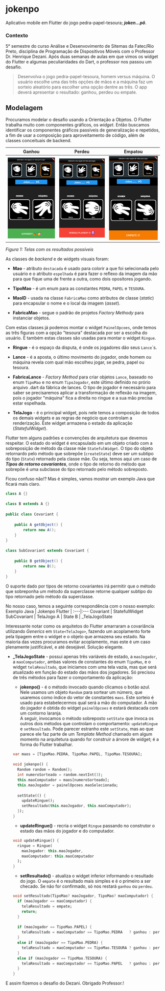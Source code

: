 # jokenpo

Aplicativo mobile em Flutter do jogo pedra-papel-tesoura; ***joken...pô***.

### Contexto

5° semestre do curso Análise e Desenvovimento de Sitemas da Fatec/Rio Preto, disciplina de Programação de Dispositivos Móveis com o Professor Dr. Henrique Dezani. Após duas semanas de aulas em que vimos os widget do Flutter e algumas peculiaridades do Dart, o professor nos passou um desafio. 

> Desenvolva o jogo pedra-papel-tesoura, homem versus máquina. O usuário escolhe uma das três opções de mãos e a máquina faz um sorteio aleatório para escolher uma opção dentre as três. O app deverá apresentar o resultado: ganhou, perdeu ou empate.

## Modelagem

 Procuramos modelar o desafio usando a Orientação a Objetos. O Flutter trabalha muito com componentes gráficos, os _widget_. Então buscamos identificar os componentes gráficos passíveis de generalização e repetidos, a fim de usar a composição para aproveitamento de código, além de classes conceituais de backend.

 Ganhou  |  Perdeu | Empatou
:----------:|:----------:|:----------:
![Ganhou](images/ganhou.png)  |  ![Pedeu](images/perdeu.png)|  ![Empatou](images/empate.png)

_Figura 1: Telas com os resultados possíveis_

 As classes de *backend* e de widgets visuais foram:

- **Mao** - atributo `destacada` é usado para colorir a que foi selecionada pelo usuário e o atributo `espelhada` é para fazer o reflexo da imagem da mão para que fique uma de frente a outra, como dois opositores jogando.

- **TipoMao** - é um enum para as constantes `PEDRA`, `PAPEL` e `TESOURA`.

- **MaoID** - usada na classe `FabricaMao` como atributos de classe (*static*) para encapsular o nome e o local da imagem (*asset*).

- **FabricaMao** - segue o padrão de projetos *Factory Methody* para instanciar objetos.

Com estas classes já podemos montar o widget `PainelOpcoes`, onde temos as três figuras com a opção "tesoura" destacada por ser a escolha do usuário. E também estas classes são usadas para montar o widget `Ringue`.

- **Ringue** - é o espaço da disputa, é onde os jogadores dão seus `Lance`\`s.

- **Lance** - é a aposta, o último movimento do jogador, onde homem ou máquina revela com qual mão escolheu jogar, se pedra, papel ou tesoura. 

- **FabricaLance** - *Factory Method* para criar objetos `Lance`, baseado no enum `TipoMao` e no enum `TipoJogador`, este último definido no prório arquivo .dart da fábrica de lances. O tipo de jogador é necessário para saber se precisaremos aplicar a transformação de reflexão na imagem, pois o jogador "máquina" fica a direita no ringue e a sua mão precisa estar espelhada.

- **TelaJogo** - é o principal widget, pois nele temos a composição de todos os demais widgets e as regras de negócio que controlam a renderização. Este widget armazena o estado da aplicação (*StatefulWidget*). 

Flutter tem alguns padrões e convenções de arquitetura que devemos respeitar. O estado do widget é encapsulado em um objeto criado com a sobreposição de método da classe mãe `StatefulWidget`. O tipo do objeto retornardo pelo método que sobrepôe (`createState`) deve ser um subtipo do tipo (`State`) retornado pela classe mãe. Ou seja, temos aqui um caso de ***Tipos de retorno covariantes***, onde o tipo de retorno do método que sobrepõe é uma subclasse do tipo retornado pelo método sobreposto.

Ficou confuso não!? Mas é simples, vamos mostrar um exemplo Java que ficará mais claro.

```java
class A {}

class B extends A {}

public class Covariant {
	
	public A getObject() {
		return new A();
	}
}

class SubCovariant extends Covariant {
	
	public B getObject() {
		return new B();
	}
}
```

O suporte dado por tipos de retorno covariantes irá permitir que o método que sobreponha um método da superclasse retorne qualquer subtipo  do tipo retornado pelo método da superclasse. 

No nosso caso, temos a seguinte correspondência com o nosso exemplo:
 Exemplo Java | Jokenpo Flutter |
:---|:---
Covariant  |  StatefulWidget 
SubCovariant  |  TelaJogo 
A  |  State
B  |  _TelaJogoState

Interessante notar como os arquitetos do Flutter amarraram a covariância utilizando *Generics* em `State<TelaJogo>`, fazendo um acoplamento forte pela tipagem entre o widget e o objeto que armazena seu estado. Na maioria das vezes procuramos evitar acoplamento, mas este é um caso plenamente justificável, e até desejável. Solução elegante.

- **_TelaJogoState** - possui apenas três variáveis de estado, a `maoJogador`, a `maoComputador`, ambas valores de constantes do enum `TipoMao`, e o widget `telaResultado`, que iniciamos com uma tela vazia, mas que será atualizado em função do estado das mãos dos jogadores. Só precisou de três métodos para fazer o comportamento da aplicação:

  - **jokenpo()** - é o método invocado quando clicamos o botão azul. Nele usamos um objeto `Random` para sortear um número, que usaremos como índice do vetor de constantes `maos`. Este sorteio é usado para estabelecermos qual será a mão do computador. A mão do jogador é obtida do widget `painelOpcoes` e estará destacada com um contorno laranja.
  <br>A seguir, invocamos o método sobreposto `setState` que invoca os outros dois métodos que controlam o comportamento: `updateRingue` e `setResultado`. Pode parecer estranho este `setState`, mas ao que parece ele faz parte de um *Template Method* chamado em algum momento na arquitetura quando for construir a árvore de widget; é a forma do Flutter trabalhar.

  ```dart
  var maos = [TipoMao.PEDRA, TipoMao.PAPEL, TipoMao.TESOURA];

  void jokenpo() {
    Random random = Random();
    int numeroSorteado = random.nextInt(3);
    this.maoComputador = maos[numeroSorteado];
    this.maoJogador = painelOpcoes.maoSelecionada;

    setState(() {
      updateRingue();
      setResultado(this.maoJogador, this.maoComputador);
    });
  }

  ```
  
  - **updateRingue()** - recria o widget `Ringue` passando no construtor o estado das mãos do jogador e do computador.
  
  ```dart
  void updateRingue() {
    ringue = Ringue(
      maoJogador: this.maoJogador, 
      maoComputador: this.maoComputador
    );  
  }

  ```
  - **setResultado()** - atualiza o widget inferior informando o resultado do jogo. O `empate` é o resultado mais simples e é o primeiro a ser checado. Se não for confirmado, só nos restará `ganhou` ou `perdeu`.

  ```dart
  void setResultado(TipoMao? maoJogador, TipoMao? maoComputador) {
    if (maoJogador == maoComputador) {
      telaResultado = empate; 
      return;
    }

    if (maoJogador == TipoMao.PAPEL) {
      telaResultado = maoComputador == TipoMao.PEDRA   ? ganhou : perdeu;       
    }
    else if (maoJogador == TipoMao.PEDRA) {
      telaResultado = maoComputador == TipoMao.TESOURA ? ganhou : perdeu;       
    }
    else if (maoJogador == TipoMao.TESOURA) {
      telaResultado = maoComputador == TipoMao.PAPEL   ? ganhou : perdeu;       
    }
  }  
  ```
E assim fizemos o desafio do Dezani. Obrigado Professor.!